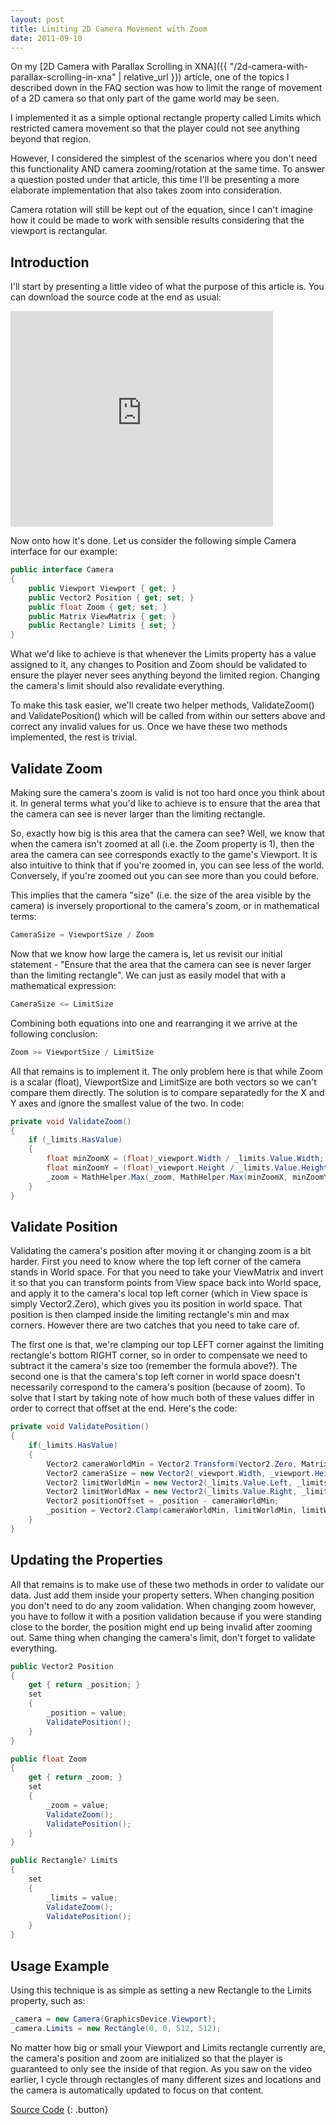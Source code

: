 ```yaml
---
layout: post
title: Limiting 2D Camera Movement with Zoom
date: 2011-09-10
---
```


On my [2D Camera with Parallax Scrolling in XNA]({{ "/2d-camera-with-parallax-scrolling-in-xna" | relative_url }}) article, one of the topics I described down in the FAQ section was how to limit the range of movement of a 2D camera so that only part of the game world may be seen.

I implemented it as a simple optional rectangle property called Limits which restricted camera movement so that the player could not see anything beyond that region.

However, I considered the simplest of the scenarios where you don't need this functionality AND camera zooming/rotation at the same time. To answer a question posted under that article, this time I'll be presenting a more elaborate implementation that also takes zoom into consideration.

Camera rotation will still be kept out of the equation, since I can't imagine how it could be made to work with sensible results considering that the viewport is rectangular.

## Introduction

I'll start by presenting a little video of what the purpose of this article is. You can download the source code at the end as usual:

<iframe width="420" height="345" src="http://www.youtube.com/embed/tZGl8Utw_cs" allowfullscreen="" frameborder="0"></iframe>

Now onto how it's done. Let us consider the following simple Camera interface for our example:

~~~ c#
public interface Camera
{
    public Viewport Viewport { get; }
    public Vector2 Position { get; set; }
    public float Zoom { get; set; }
    public Matrix ViewMatrix { get; }
    public Rectangle? Limits { set; }
}
~~~

What we'd like to achieve is that whenever the Limits property has a value assigned to it, any changes to Position and Zoom should be validated to ensure the player never sees anything beyond the limited region. Changing the camera's limit should also revalidate everything.

To make this task easier, we'll create two helper methods, ValidateZoom() and ValidatePosition() which will be called from within our setters above and correct any invalid values for us. Once we have these two methods implemented, the rest is trivial.

## Validate Zoom

Making sure the camera's zoom is valid is not too hard once you think about it. In general terms what you'd like to achieve is to ensure that the area that the camera can see is never larger than the limiting rectangle.

So, exactly how big is this area that the camera can see? Well, we know that when the camera isn't zoomed at all (i.e. the Zoom property is 1), then the area the camera can see corresponds exactly to the game's Viewport. It is also intuitive to think that if you're zoomed in, you can see less of the world. Conversely, if you're zoomed out you can see more than you could before.

This implies that the camera "size" (i.e. the size of the area visible by the camera) is inversely proportional to the camera's zoom, or in mathematical terms:

~~~ c#
CameraSize = ViewportSize / Zoom
~~~

Now that we know how large the camera is, let us revisit our initial statement - "Ensure that the area that the camera can see is never larger than the limiting rectangle". We can just as easily model that with a mathematical expression:

~~~ c#
CameraSize <= LimitSize
~~~

Combining both equations into one and rearranging it we arrive at the following conclusion:

~~~ c#
Zoom >= ViewportSize / LimitSize
~~~

All that remains is to implement it. The only problem here is that while Zoom is a scalar (float), ViewportSize and LimitSize are both vectors so we can't compare them directly. The solution is to compare separatedly for the X and Y axes and ignore the smallest value of the two. In code:

~~~ c#
private void ValidateZoom()
{
    if (_limits.HasValue)
    {
        float minZoomX = (float)_viewport.Width / _limits.Value.Width;
        float minZoomY = (float)_viewport.Height / _limits.Value.Height;
        _zoom = MathHelper.Max(_zoom, MathHelper.Max(minZoomX, minZoomY));
    }
}
~~~


## Validate Position

Validating the camera's position after moving it or changing zoom is a bit harder. First you need to know where the top left corner of the camera stands in World space. For that you need to take your ViewMatrix and invert it so that you can transform points from View space back into World space, and apply it to the camera's local top left corner (which in View space is simply Vector2.Zero), which gives you its position in world space. That position is then clamped inside the limiting rectangle's min and max corners. However there are two catches that you need to take care of.

The first one is that, we're clamping our top LEFT corner against the limiting rectangle's bottom RIGHT corner, so in order to compensate we need to subtract it the camera's size too (remember the formula above?). The second one is that the camera's top left corner in world space doesn't necessarily correspond to the camera's position (because of zoom). To solve that I start by taking note of how much both of these values differ in order to correct that offset at the end. Here's the code:

~~~ c#
private void ValidatePosition()
{
    if(_limits.HasValue)
    {
        Vector2 cameraWorldMin = Vector2.Transform(Vector2.Zero, Matrix.Invert(ViewMatrix));
        Vector2 cameraSize = new Vector2(_viewport.Width, _viewport.Height) / _zoom;
        Vector2 limitWorldMin = new Vector2(_limits.Value.Left, _limits.Value.Top);
        Vector2 limitWorldMax = new Vector2(_limits.Value.Right, _limits.Value.Bottom);
        Vector2 positionOffset = _position - cameraWorldMin;
        _position = Vector2.Clamp(cameraWorldMin, limitWorldMin, limitWorldMax - cameraSize) + positionOffset;
    }
}
~~~


## Updating the Properties

All that remains is to make use of these two methods in order to validate our data. Just add them inside your property setters. When changing position you don't need to do any zoom validation. When changing zoom however, you have to follow it with a position validation because if you were standing close to the border, the position might end up being invalid after zooming out. Same thing when changing the camera's limit, don't forget to validate everything.

~~~ c#
public Vector2 Position
{
    get { return _position; }
    set
    {
        _position = value;
        ValidatePosition();
    }
}

public float Zoom
{
    get { return _zoom;	}
    set
    {
        _zoom = value;
        ValidateZoom();
        ValidatePosition();
    }
}

public Rectangle? Limits
{
    set
    {
        _limits = value;
        ValidateZoom();
        ValidatePosition();
    }
}
~~~


## Usage Example

Using this technique is as simple as setting a new Rectangle to the Limits property, such as:

~~~ c#
_camera = new Camera(GraphicsDevice.Viewport);
_camera.Limits = new Rectangle(0, 0, 512, 512);
~~~

No matter how big or small your Viewport and Limits rectangle currently are, the camera's position and zoom are initialized so that the player is guaranteed to only see the inside of that region. As you saw on the video earlier, I cycle through rectangles of many different sizes and locations and the camera is automatically updated to focus on that content.

[Source Code](https://github.com/davidluzgouveia/CameraLimiting)
{: .button}
